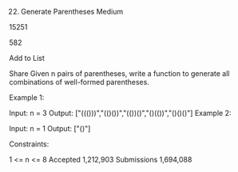 22. Generate Parentheses
    Medium

15251

582

Add to List

Share
Given n pairs of parentheses, write a function to generate all combinations of well-formed parentheses.

Example 1:

Input: n = 3
Output: ["((()))","(()())","(())()","()(())","()()()"]
Example 2:

Input: n = 1
Output: ["()"]

Constraints:

1 <= n <= 8
Accepted
1,212,903
Submissions
1,694,088
